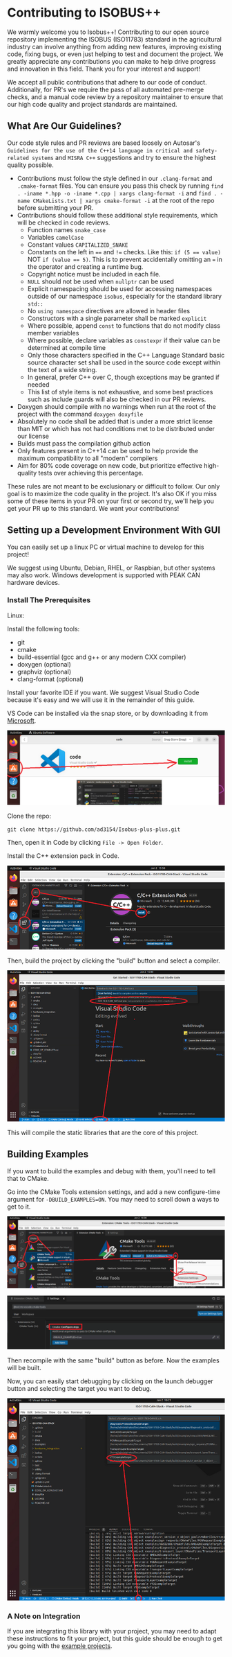# Contributing to ISOBUS++

We warmly welcome you to Isobus++! Contributing to our open source repository implementing the ISOBUS (ISO11783) standard in the agricultural industry can involve anything from adding new features, improving existing code, fixing bugs, or even just helping to test and document the project. We greatly appreciate any contributions you can make to help drive progress and innovation in this field. Thank you for your interest and support!

We accept all public contributions that adhere to our code of conduct. Additionally, for PR's we require the pass of all automated pre-merge checks, and a manual code review by a repository maintainer to ensure that our high code quality and project standards are maintained.

## What Are Our Guidelines?

Our code style rules and PR reviews are based loosely on Autosar's `Guidelines for the use of the C++14 language in critical and safety-related systems` and `MISRA C++` suggestions and try to ensure the highest quality possible.

* Contributions must follow the style defined in our `.clang-format` and `.cmake-format` files. You can ensure you pass this check by running `find . -iname *.hpp -o -iname *.cpp | xargs clang-format -i` and `find . -name CMakeLists.txt | xargs cmake-format -i` at the root of the repo before submitting your PR.
* Contributions should follow these additional style requirements, which will be checked in code reviews.
	* Function names `snake_case`
	* Variables `camelCase`
	* Constant values `CAPITALIZED_SNAKE`
	* Constants on the left in `==` and `!=` checks. Like this: `if (5 == value)` NOT `if (value == 5)`. This is to prevent accidentally omitting an `=` in the operator and creating a runtime bug.
	* Copyright notice must be included in each file.
	* `NULL` should not be used when `nullptr` can be used
	* Explicit namespacing should be used for accessing namespaces outside of our namespace `isobus`, especially for the standard library `std::`
	* No `using namespace` directives are allowed in header files
	* Constructors with a single parameter shall be marked `explicit`
	* Where possible, append `const` to functions that do not modify class member variables
	* Where possible, declare variables as `constexpr` if their value can be determined at compile time
	* Only those characters specified in the C++ Language Standard basic source character set shall be used in the source code except within the text of a wide string.
	* In general, prefer C++ over C, though exceptions may be granted if needed
	* This list of style items is not exhaustive, and some best practices such as include guards will also be checked in our PR reviews.
* Doxygen should compile with no warnings when run at the root of the project with the command `doxygen doxyfile`
* Absolutely no code shall be added that is under a more strict license than MIT or which has not had conditions met to be distributed under our license
* Builds must pass the compilation github action
* Only features present in C++14 can be used to help provide the maximum compatibility to all "modern" compilers
* Aim for 80% code coverage on new code, but prioritize effective high-quality tests over achieving this percentage.

These rules are not meant to be exclusionary or difficult to follow. Our only goal is to maximize the code quality in the project. It's also OK if you miss some of these items in your PR on your first or second try, we'll help you get your PR up to this standard. We want your contributions!

## Setting up a Development Environment With GUI

You can easily set up a linux PC or virtual machine to develop for this project!

We suggest using Ubuntu, Debian, RHEL, or Raspbian, but other systems may also work. Windows development is supported with PEAK CAN hardware devices.

### Install The Prerequisites

Linux:

Install the following tools:

* git
* cmake
* build-essential (gcc and g++ or any modern CXX compiler)
* doxygen (optional)
* graphviz (optional)
* clang-format (optional)

Install your favorite IDE if you want. We suggest Visual Studio Code because it's easy and we will use it in the remainder of this guide.

VS Code can be installed via the snap store, or by downloading it from [Microsoft](https://code.visualstudio.com/Download).

![VSCodeInstall](docs/images/vscodeInstall.png)

Clone the repo:

```
git clone https://github.com/ad3154/Isobus-plus-plus.git
```

Then, open it in Code by clicking `File -> Open Folder`.

Install the C++ extension pack in Code.

![ExtensionPackInstall](docs/images/cppExtensionPack.png)

Then, build the project by clicking the "build" button and select a compiler.

![BuildTheProject](docs/images/buildingProjectFromCode.png)

This will compile the static libraries that are the core of this project.

## Building Examples

If you want to build the examples and debug with them, you'll need to tell that to CMake.

Go into the CMake Tools extension settings, and add a new configure-time argument for `-DBUILD_EXAMPLES=ON`. You may need to scroll down a ways to get to it.

![CmakeToolsSettings](docs/images/cmakeToolsSettings.png)

![CompileArgs](docs/images/cmakeToolsExamples.png)

Then recompile with the same "build" button as before. Now the examples will be built.

Now, you can easily start debugging by clicking on the launch debugger button and selecting the target you want to debug.

![LaunchDebug](docs/images/launchDebug.png)

### A Note on Integration

If you are integrating this library with your project, you may need to adapt these instructions to fit your project, but this guide should be enough to get you going with the [example projects](https://github.com/ad3154/ISO11783-CAN-Stack/tree/main/examples).

